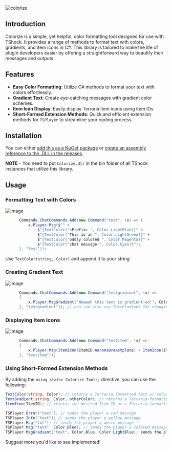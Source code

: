 ![colorize](https://github.com/Average-Org/Colorize/assets/24498058/dba7b573-e4ad-4a6e-a876-f22e3401792a)

## Introduction

Colorize is a simple, yet helpful, color formatting tool designed for use with TShock. It provides a range of methods to format text with colors, gradients, and item icons in C#. This library is tailored to make the life of plugin developers easier by offering a straightforward way to beautify their messages and outputs.

## Features

- **Easy Color Formatting**: Utilize C# methods to format your text with colors effortlessly.
- **Gradient Text**: Create eye-catching messages with gradient color schemes.
- **Item Icon Display**: Easily display Terraria item icons using item IDs.
- **Short-Formed Extension Methods**: Quick and efficient extension methods for `TSPlayer` to streamline your coding process.

## Installation

You can either [add this as a NuGet package](https://www.nuget.org/packages/Colorize/1.0.0) or [create an assembly reference to the .DLL in the releases](https://github.com/Average-Org/Colorize/releases/download/1.0/Colorize.zip).

**NOTE** - You need to put `Colorize.dll` in the bin folder of all TShock instances that utilize this library.

## Usage

### Formatting Text with Colors
![image](https://github.com/Average-Org/Colorize/assets/24498058/5c2884b8-dbf7-45b8-b8f2-69392d0b783e)

```csharp
      Commands.ChatCommands.Add(new Command("test", (x) => {
          x.Player.Msg($"" +
              $"{TextColor("<Prefix> ", Color.LightBlue)}" +    
              $"{TextColor("This is an ", Color.LightGreen)}" +  
              $"{TextColor("oddly colored ", Color.Magenta)}" +  
              $"{TextColor("chat message!", Color.Cyan)}");    
      }, "test"));
```

Use ```TextColor(string, Color)``` and append it to your string

### Creating Gradient Text
![image](https://github.com/Average-Org/Colorize/assets/24498058/5b76488e-8b0b-4207-b150-7383fd14dd4e)

```csharp
      Commands.ChatCommands.Add(new Command("testgradient", (x) =>
      {
          x.Player.MsgGradient("Woaaah this text is gradient-ed!", Color.LightGreen, Color.OrangeRed);
      }, "testgradient")); // you can also use TextGradient for changing individual string gradients
```

### Displaying Item Icons
![image](https://github.com/Average-Org/Colorize/assets/24498058/cc71bba9-faef-4414-9ef7-96e590ceba5f)

```csharp
      Commands.ChatCommands.Add(new Command("testitem", (x) =>
      {
          x.Player.Msg(ItemIcon(ItemID.AaronsBreastplate) + ItemIcon(ItemID.CopperShortsword) + ItemIcon(ItemID.SlimeCandle));
      }, "testitem"));
```

### Using Short-Formed Extension Methods

By adding the ```using static Colorize.Tools;``` directive, you can use the following:
```csharp
TextColor(string, Color); // returns a Terraria-formatted text w/ color applied
TextGradient(string, Color, otherColor); // returns a Terraria-formatted gradient text
ItemIcon(ItemID); // returns the desired Item ID as a Terraria-formatted icon text

TSPlayer.Error("text"); // sends the player a red message
TSPlayer.Info("text"); // sends the player a yellow message
TSPlayer.Msg("txt"); // sends the player a white message
TSPlayer.Msg("text", Color.Blue); // sends the player a colored message
TSPlayer.MsgGradient("text", Color.Blue, Color.LightBlue); sends the player a gradiented message
```

Suggest more you'd like to see implemented!
